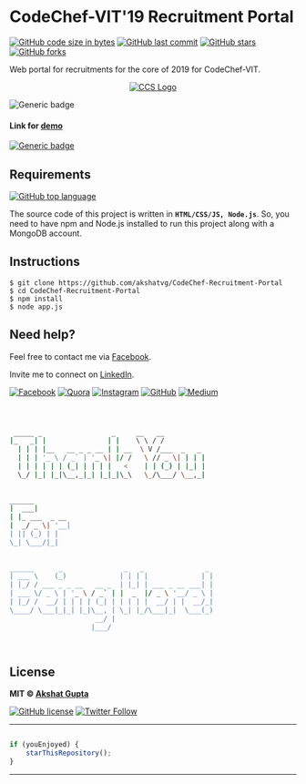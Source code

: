 # CodeChef-VIT'19 Recruitment Portal

[![GitHub code size in bytes](https://img.shields.io/github/languages/code-size/akshatvg/CodeChef-Recruitment-Portal?logo=github&style=social)](https://github.com/akshatvg/) [![GitHub last commit](https://img.shields.io/github/last-commit/akshatvg/CodeChef-Recruitment-Portal?style=social&logo=git)](https://github.com/akshatvg/) [![GitHub stars](https://img.shields.io/github/stars/akshatvg/CodeChef-Recruitment-Portal?style=social)](https://github.com/akshatvg/CodeChef-Recruitment-Portal/stargazers) [![GitHub forks](https://img.shields.io/github/forks/akshatvg/CodeChef-Recruitment-Portal?style=social&logo=git)](https://github.com/akshatvg/CodeChef-Recruitment-Portal/network)

Web portal for recruitments for the core of 2019 for CodeChef-VIT.

<p align="center">
<a href="https://ccs19-cc.akshatvg.com">
<img src="https://github.com/akshatvg/CodeChef-Recruitment-Portal/blob/master/static/images/CCS.png" alt="CCS Logo"/>
</a>
</p>

![Generic badge](https://img.shields.io/badge/CodeChef-recruitments-orange) 

#### Link for [demo](https://ccs19-cc.akshatvg.com) 
[![Generic badge](https://img.shields.io/badge/view-demo-orange)](https://ccs19-cc.akshatvg.com)

## Requirements

[![GitHub top language](https://img.shields.io/github/languages/top/akshatvg/CodeChef-Recruitment-Portal?logo=javascript&style=social)](https://github.com/akshatvg/)

The source code of this project is written in **`HTML/CSS/JS, Node.js`**. So, you need to have npm and Node.js installed to run this project along with a MongoDB account.

## Instructions
```
$ git clone https://github.com/akshatvg/CodeChef-Recruitment-Portal
$ cd CodeChef-Recruitment-Portal
$ npm install
$ node app.js
```

## Need help?


Feel free to contact me via [Facebook](https://www.facebook.com/akshatvg).

Invite me to connect on [LinkedIn](https://www.linkedin.com/in/akshatvg/).

[![Facebook](https://img.shields.io/badge/Facebook-add-blue.svg?logo=facebook&logoColor=white)](https://www.facebook.com/akshatvg) [![Quora](https://img.shields.io/badge/Quora-ask-red.svg?logo=quora)](https://www.quora.com/profile/Akshat-Gupta-279) [![Instagram](https://img.shields.io/badge/Instagram-follow-purple.svg?logo=instagram&logoColor=white)](https://www.instagram.com/akshatvg/) [![GitHub](https://img.shields.io/badge/Snapchat-add-yellow.svg?logo=snapchat&logoColor=white)](https://www.snapchat.com/add/akshatvg) [![Medium](https://img.shields.io/badge/Medium-follow-black.svg?logo=medium&logoColor=white)](https://medium.com/@akshatvg)


```bash



 _____ _                 _     __   __            
|_   _| |               | |    \ \ / /            
  | | | |__   __ _ _ __ | | __  \ V /___  _   _   
  | | | '_ \ / _` | '_ \| |/ /   \ // _ \| | | |  
  | | | | | | (_| | | | |   <    | | (_) | |_| |  
  \_/ |_| |_|\__,_|_| |_|_|\_\   \_/\___/ \__,_|  
                                                  
                                                  
______                                            
|  ___|                                           
| |_ ___  _ __                                    
|  _/ _ \| '__|                                   
| || (_) | |                                      
\_| \___/|_|                                      
                                                  
                                                  
______      _               _   _               _ 
| ___ \    (_)             | | | |             | |
| |_/ / ___ _ _ __   __ _  | |_| | ___ _ __ ___| |
| ___ \/ _ \ | '_ \ / _` | |  _  |/ _ \ '__/ _ \ |
| |_/ /  __/ | | | | (_| | | | | |  __/ | |  __/_|
\____/ \___|_|_| |_|\__, | \_| |_/\___|_|  \___(_)
                     __/ |                        
                    |___/                         

 


```

## License

**MIT &copy; [Akshat Gupta](https://github.com/akshatvg/CodeChef-Recruitment-Portal/blob/master/LICENSE)**

[![GitHub license](https://img.shields.io/github/license/akshatvg/CodeChef-Recruitment-Portal?style=social&logo=github)](https://github.com/akshatvg/CodeChef-Recruitment-Portal/blob/master/LICENSE) [![Twitter Follow](https://img.shields.io/twitter/follow/akshatvg?style=social)](https://twitter.com/akshatvg)

---------

```javascript

if (youEnjoyed) {
    starThisRepository();
}

```

-----------
